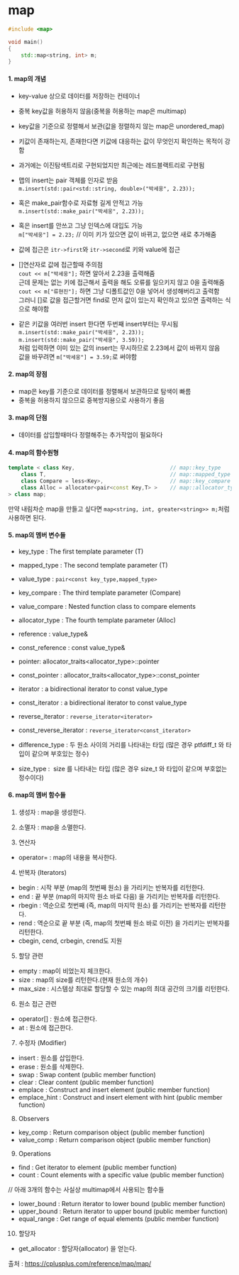 # map

```C++
#include <map>

void main()
{
    std::map<string, int> m;
}
```

#### 1. map의 개념
- key-value 상으로 데이터를 저장하는 컨테이너
- 중복 key값을 허용하지 않음(중복을 허용하는 map은 multimap)
- key값을 기준으로 정렬해서 보관(값을 정렬하지 않는 map은 unordered_map)
- 키값이 존재하는지, 존재한다면 키값에 대응하는 값이 무엇인지 확인하는 목적이 강함  
- 과거에는 이진탐색트리로 구현되었지만 최근에는 레드블랙트리로 구현됨

- 맵의 insert는 pair 객체를 인자로 받음  
	`m.insert(std::pair<std::string, double>("박세웅", 2.23));`
- 혹은 make_pair함수로 자료형 길게 안적고 가능  
	`m.insert(std::make_pair("박세웅", 2.23));  `
- 혹은 insert를 안쓰고 그냥 인덱스에 대입도 가능  
	`m["박세웅"] = 2.23;` // 이미 키가 있으면 값이 바뀌고, 없으면 새로 추가해줌  
  
- 값에 접근은 `itr->first`와 `itr->second`로 키와 value에 접근  
  
- []연산자로 값에 접근할때 주의점  
	`cout << m["박세웅"];` 하면 알아서 2.23을 출력해줌  
	근데 문제는 없는 키에 접근해서 출력을 해도 오류를 일으키지 않고 0을 출력해줌  
	`cout << m["류현진"];` 하면 그냥 디폴트값인 0을 넣어서 생성해버리고 출력함  
	그러니 []로 값을 접근할거면 find로 먼저 값이 있는지 확인하고 있으면 출력하는 식으로 해야함  
  
- 같은 키값을 여러번 insert 한다면 두번째 insert부터는 무시됨
	`m.insert(std::make_pair("박세웅", 2.23));`  
	`m.insert(std::make_pair("박세웅", 3.59));`  
	처럼 입력하면 이미 있는 값의 insert는 무시하므로 2.23에서 값이 바뀌지 않음  
	값을 바꾸려면 `m["박세웅"] = 3.59;`로 써야함  

#### 2. map의 장점
- map은 key를 기준으로 데이터를 정렬해서 보관하므로 탐색이 빠름
- 중복을 허용하지 않으므로 중복방지용으로 사용하기 좋음

#### 3. map의 단점
- 데이터를 삽입할때마다 정렬해주는 추가작업이 필요하다

#### 4. map의 함수원형
```C++
template < class Key,                              // map::key_type           
	class T,                                       // map::mapped_type           
	class Compare = less<Key>,                     // map::key_compare           
	class Alloc = allocator<pair<const Key,T> >    // map::allocator_type           
> class map;
```
만약 내림차순 map을 만들고 싶다면 `map<string, int, greater<string>> m;`처럼 사용하면 된다.

#### 5. map의 멤버 변수들
- key_type : The first template parameter (T)	
- mapped_type : The second template parameter (T)
- value_type : `pair<const key_type,mapped_type>`

- key_compare : The third template parameter (Compare)
- value_compare : Nested function class to compare elements
- allocator_type : The fourth template parameter (Alloc)

- reference : value_type&	
- const_reference : const value_type&	

- pointer: 	allocator_traits<allocator_type>::pointer
- const_pointer : 	allocator_traits<allocator_type>::const_pointer

- iterator : a bidirectional iterator to const value_type
- const_iterator : a bidirectional iterator to const value_type
- reverse_iterator : 	`reverse_iterator<iterator>`
- const_reverse_iterator : `reverse_iterator<const_iterator>`

- difference_type : 두 원소 사이의 거리를 나타내는 타입 (많은 경우 ptfdiff_t 와 타입이 같으며 부호있는 정수)
- size_type :  size 를 나타내는 타입 (많은 경우 size_t 와 타입이 같으며 부호없는 정수이다)

#### 6. map의 멤버 함수들
1) 생성자 : map을 생성한다.
2) 소멸자 : map을 소멸한다.

3) 연산자
- operator= : map의 내용을 복사한다.

4) 반복자 (Iterators)
- begin : 시작 부분 (map의 첫번째 원소) 을 가리키는 반복자를 리턴한다.
- end : 끝 부분 (map의 마지막 원소 바로 다음) 을 가리키는 반복자를 리턴한다.
- rbegin : 역순으로 첫번째 (즉, map의 마지막 원소) 를 가리키는 반복자를 리턴한다.
- rend : 역순으로 끝 부분 (즉, map의 첫번째 원소 바로 이전) 을 가리키는 반복자를 리턴한다.
- cbegin, cend, crbegin, crend도 지원

5) 할당 관련
- empty : map이 비었는지 체크한다.
- size	: map의 size를 리턴한다.(현재 원소의 개수)
- max_size : 시스템상 최대로 할당할 수 있는 map의 최대 공간의 크기를 리턴한다.

6) 원소 접근 관련
- operator[] : 원소에 접근한다.
- at : 원소에 접근한다.

7) 수정자 (Modifier)
- insert : 원소를 삽입한다.
- erase :  원소를 삭제한다.
- swap : Swap content (public member function)
- clear : Clear content (public member function)
- emplace : Construct and insert element (public member function)
- emplace_hint : Construct and insert element with hint (public member function)

8) Observers
- key_comp : Return comparison object (public member function)
- value_comp : Return comparison object (public member function)

9) Operations
- find	: Get iterator to element (public member function)
- count : Count elements with a specific value (public member function)

// 아래 3개의 함수는 사실상 multimap에서 사용되는 함수들
- lower_bound	: Return iterator to lower bound (public member function)
- upper_bound : Return iterator to upper bound (public member function)
- equal_range : Get range of equal elements (public member function)

10) 할당자
- get_allocator : 할당자(allocator) 을 얻는다.




출처 : https://cplusplus.com/reference/map/map/